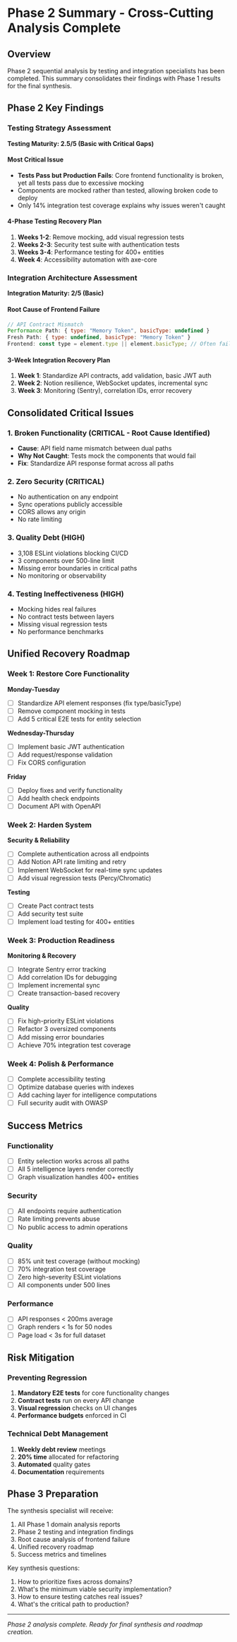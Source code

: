 # Phase 2 Summary - Cross-Cutting Analysis Complete

## Overview
Phase 2 sequential analysis by testing and integration specialists has been completed. This summary consolidates their findings with Phase 1 results for the final synthesis.

## Phase 2 Key Findings

### Testing Strategy Assessment
**Testing Maturity: 2.5/5 (Basic with Critical Gaps)**

#### Most Critical Issue
- **Tests Pass but Production Fails**: Core frontend functionality is broken, yet all tests pass due to excessive mocking
- Components are mocked rather than tested, allowing broken code to deploy
- Only 14% integration test coverage explains why issues weren't caught

#### 4-Phase Testing Recovery Plan
1. **Weeks 1-2**: Remove mocking, add visual regression tests
2. **Weeks 2-3**: Security test suite with authentication tests
3. **Weeks 3-4**: Performance testing for 400+ entities
4. **Week 4**: Accessibility automation with axe-core

### Integration Architecture Assessment  
**Integration Maturity: 2/5 (Basic)**

#### Root Cause of Frontend Failure
```javascript
// API Contract Mismatch
Performance Path: { type: "Memory Token", basicType: undefined }
Fresh Path: { type: undefined, basicType: "Memory Token" }
Frontend: const type = element.type || element.basicType; // Often fails
```

#### 3-Week Integration Recovery Plan
1. **Week 1**: Standardize API contracts, add validation, basic JWT auth
2. **Week 2**: Notion resilience, WebSocket updates, incremental sync
3. **Week 3**: Monitoring (Sentry), correlation IDs, error recovery

## Consolidated Critical Issues

### 1. Broken Functionality (CRITICAL - Root Cause Identified)
- **Cause**: API field name mismatch between dual paths
- **Why Not Caught**: Tests mock the components that would fail
- **Fix**: Standardize API response format across all paths

### 2. Zero Security (CRITICAL)
- No authentication on any endpoint
- Sync operations publicly accessible
- CORS allows any origin
- No rate limiting

### 3. Quality Debt (HIGH)
- 3,108 ESLint violations blocking CI/CD
- 3 components over 500-line limit
- Missing error boundaries in critical paths
- No monitoring or observability

### 4. Testing Ineffectiveness (HIGH)
- Mocking hides real failures
- No contract tests between layers
- Missing visual regression tests
- No performance benchmarks

## Unified Recovery Roadmap

### Week 1: Restore Core Functionality
**Monday-Tuesday**
- [ ] Standardize API element responses (fix type/basicType)
- [ ] Remove component mocking in tests
- [ ] Add 5 critical E2E tests for entity selection

**Wednesday-Thursday**
- [ ] Implement basic JWT authentication
- [ ] Add request/response validation
- [ ] Fix CORS configuration

**Friday**
- [ ] Deploy fixes and verify functionality
- [ ] Add health check endpoints
- [ ] Document API with OpenAPI

### Week 2: Harden System
**Security & Reliability**
- [ ] Complete authentication across all endpoints
- [ ] Add Notion API rate limiting and retry
- [ ] Implement WebSocket for real-time sync updates
- [ ] Add visual regression tests (Percy/Chromatic)

**Testing**
- [ ] Create Pact contract tests
- [ ] Add security test suite
- [ ] Implement load testing for 400+ entities

### Week 3: Production Readiness
**Monitoring & Recovery**
- [ ] Integrate Sentry error tracking
- [ ] Add correlation IDs for debugging
- [ ] Implement incremental sync
- [ ] Create transaction-based recovery

**Quality**
- [ ] Fix high-priority ESLint violations
- [ ] Refactor 3 oversized components
- [ ] Add missing error boundaries
- [ ] Achieve 70% integration test coverage

### Week 4: Polish & Performance
- [ ] Complete accessibility testing
- [ ] Optimize database queries with indexes
- [ ] Add caching layer for intelligence computations
- [ ] Full security audit with OWASP

## Success Metrics

### Functionality
- [ ] Entity selection works across all paths
- [ ] All 5 intelligence layers render correctly
- [ ] Graph visualization handles 400+ entities

### Security
- [ ] All endpoints require authentication
- [ ] Rate limiting prevents abuse
- [ ] No public access to admin operations

### Quality
- [ ] 85% unit test coverage (without mocking)
- [ ] 70% integration test coverage
- [ ] Zero high-severity ESLint violations
- [ ] All components under 500 lines

### Performance
- [ ] API responses < 200ms average
- [ ] Graph renders < 1s for 50 nodes
- [ ] Page load < 3s for full dataset

## Risk Mitigation

### Preventing Regression
1. **Mandatory E2E tests** for core functionality changes
2. **Contract tests** run on every API change
3. **Visual regression** checks on UI changes
4. **Performance budgets** enforced in CI

### Technical Debt Management
1. **Weekly debt review** meetings
2. **20% time** allocated for refactoring
3. **Automated** quality gates
4. **Documentation** requirements

## Phase 3 Preparation

The synthesis specialist will receive:
1. All Phase 1 domain analysis reports
2. Phase 2 testing and integration findings
3. Root cause analysis of frontend failure
4. Unified recovery roadmap
5. Success metrics and timelines

Key synthesis questions:
1. How to prioritize fixes across domains?
2. What's the minimum viable security implementation?
3. How to ensure testing catches real issues?
4. What's the critical path to production?

---
*Phase 2 analysis complete. Ready for final synthesis and roadmap creation.*